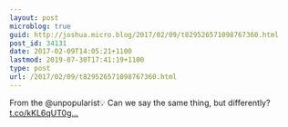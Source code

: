 ```yaml
---
layout: post
microblog: true
guid: http://joshua.micro.blog/2017/02/09/t829526571098767360.html
post_id: 34131
date: 2017-02-09T14:05:21+1100
lastmod: 2019-07-30T17:41:19+1100
type: post
url: /2017/02/09/t829526571098767360.html
---
```

From the @unpopularist💡 Can we say the same thing, but differently? [t.co/kKL6qUT0g...](https://t.co/kKL6qUT0g3)
